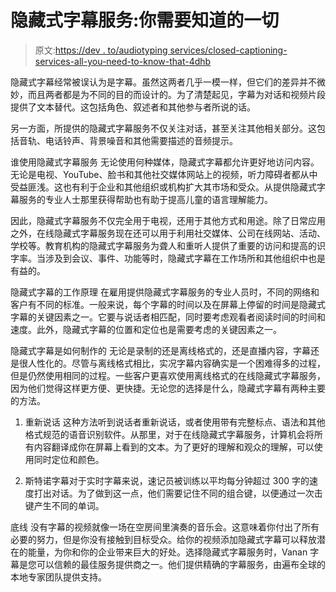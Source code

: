 # 隐藏式字幕服务:你需要知道的一切

> 原文:[https://dev . to/audiotyping services/closed-captioning-services-all-you-need-to-know-that-4dhb](https://dev.to/audiotypingservices/closed-captioning-services-all-you-need-to-know-about-it-4dhb)

隐藏式字幕经常被误认为是字幕。虽然这两者几乎一模一样，但它们的差异并不微妙，而且两者都是为不同的目的而设计的。为了清楚起见，字幕为对话和视频片段提供了文本替代。这包括角色、叙述者和其他参与者所说的话。

另一方面，所提供的隐藏式字幕服务不仅关注对话，甚至关注其他相关部分。这包括音轨、电话铃声、背景噪音和其他需要描述的音频提示。

谁使用隐藏式字幕服务
无论使用何种媒体，隐藏式字幕都允许更好地访问内容。无论是电视、YouTube、脸书和其他社交媒体网站上的视频，听力障碍者都从中受益匪浅。这也有利于企业和其他组织或机构扩大其市场和受众。从提供隐藏式字幕服务的专业人士那里获得帮助也有助于提高儿童的语言理解能力。

因此，隐藏式字幕服务不仅完全用于电视，还用于其他方式和用途。除了日常应用之外，在线隐藏式字幕服务现在还可以用于利用社交媒体、公司在线网站、活动、学校等。教育机构的隐藏式字幕服务为聋人和重听人提供了重要的访问和提高的识字率。当涉及到会议、事件、功能等时，隐藏式字幕在工作场所和其他组织中也是有益的。

隐藏式字幕的工作原理
在雇用提供隐藏式字幕服务的专业人员时，不同的网络和客户有不同的标准。一般来说，每个字幕的时间以及在屏幕上停留的时间是隐藏式字幕的关键因素之一。它要与说话者相匹配，同时要考虑观看者阅读时间的时间和速度。此外，隐藏式字幕的位置和定位也是需要考虑的关键因素之一。

隐藏式字幕是如何制作的
无论是录制的还是离线格式的，还是直播内容，字幕还是很人性化的。尽管与离线格式相比，实况字幕内容确实是一个困难得多的过程，但是仍然使用相同的过程。一些客户更喜欢使用离线格式的在线隐藏式字幕服务，因为他们觉得这样更方便、更快捷。无论您的选择是什么，隐藏式字幕有两种主要的方法。

1.  重新说话
    这种方法听到说话者重新说话，或者使用带有完整标点、语法和其他格式规范的语音识别软件。从那里，对于在线隐藏式字幕服务，计算机会将所有内容翻译成你在屏幕上看到的文本。为了更好的理解和观众的理解，可以使用同时定位和颜色。

2.  斯特诺字幕对于实时字幕来说，速记员被训练以平均每分钟超过 300 字的速度打出对话。为了做到这一点，他们需要记住不同的组合键，以便通过一次击键产生不同的单词。

底线
没有字幕的视频就像一场在空房间里演奏的音乐会。这意味着你付出了所有必要的努力，但是你没有接触到目标受众。给你的视频添加隐藏式字幕可以释放潜在的能量，为你和你的企业带来巨大的好处。选择隐藏式字幕服务时，Vanan 字幕是您可以信赖的最佳服务提供商之一。他们提供精确的字幕服务，由遍布全球的本地专家团队提供支持。